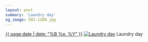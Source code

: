 ```yaml
---
layout: post
summary: 'Laundry day'
og_image: 502-1280.jpg
---
```


<p>
  <time><a href="/502">{{ page.date | date: "%B %e, %Y" }}</a></time>
  <a href="/502"><img src="{{ site.assets_url }}/502-640.jpg" srcset="{{ site.assets_url }}/502-1280.jpg 1280w, {{ site.assets_url }}/502-960.jpg 960w, {{ site.assets_url }}/502-640.jpg 640w, {{ site.assets_url }}/502-320.jpg 320w" sizes="(min-width: 700px) 50vw, calc(100vw - 2rem)" alt="Laundry day" /></a>
  <span>Laundry day</span>
</p>
